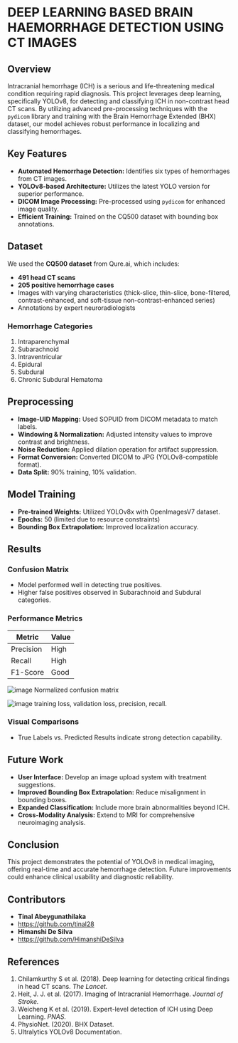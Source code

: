 # DEEP LEARNING BASED BRAIN HAEMORRHAGE DETECTION USING CT IMAGES

## Overview

Intracranial hemorrhage (ICH) is a serious and life-threatening medical condition requiring rapid diagnosis. This project leverages deep learning, specifically YOLOv8, for detecting and classifying ICH in non-contrast head CT scans. By utilizing advanced pre-processing techniques with the `pydicom` library and training with the Brain Hemorrhage Extended (BHX) dataset, our model achieves robust performance in localizing and classifying hemorrhages.

## Key Features
- **Automated Hemorrhage Detection:** Identifies six types of hemorrhages from CT images.
- **YOLOv8-based Architecture:** Utilizes the latest YOLO version for superior performance.
- **DICOM Image Processing:** Pre-processed using `pydicom` for enhanced image quality.
- **Efficient Training:** Trained on the CQ500 dataset with bounding box annotations.

## Dataset
We used the **CQ500 dataset** from Qure.ai, which includes:
- **491 head CT scans**
- **205 positive hemorrhage cases**
- Images with varying characteristics (thick-slice, thin-slice, bone-filtered, contrast-enhanced, and soft-tissue non-contrast-enhanced series)
- Annotations by expert neuroradiologists

### Hemorrhage Categories
1. Intraparenchymal
2. Subarachnoid
3. Intraventricular
4. Epidural
5. Subdural
6. Chronic Subdural Hematoma

## Preprocessing
- **Image-UID Mapping:** Used SOPUID from DICOM metadata to match labels.
- **Windowing & Normalization:** Adjusted intensity values to improve contrast and brightness.
- **Noise Reduction:** Applied dilation operation for artifact suppression.
- **Format Conversion:** Converted DICOM to JPG (YOLOv8-compatible format).
- **Data Split:** 90% training, 10% validation.

## Model Training
- **Pre-trained Weights:** Utilized YOLOv8x with OpenImagesV7 dataset.
- **Epochs:** 50 (limited due to resource constraints)
- **Bounding Box Extrapolation:** Improved localization accuracy.

## Results
### Confusion Matrix
- Model performed well in detecting true positives.
- Higher false positives observed in Subarachnoid and Subdural categories.

### Performance Metrics
| Metric  | Value  |
|---------|--------|
| Precision | High  |
| Recall    | High  |
| F1-Score  | Good  |

![image](https://github.com/user-attachments/assets/99a5080b-8d4e-4e86-8feb-1c8c74506186)
Normalized confusion matrix

![image](https://github.com/user-attachments/assets/5abffc3e-bb95-40f9-9109-8f41bfa15d4d)
training loss, validation loss, precision, recall.

### Visual Comparisons
- True Labels vs. Predicted Results indicate strong detection capability.

## Future Work
- **User Interface:** Develop an image upload system with treatment suggestions.
- **Improved Bounding Box Extrapolation:** Reduce misalignment in bounding boxes.
- **Expanded Classification:** Include more brain abnormalities beyond ICH.
- **Cross-Modality Analysis:** Extend to MRI for comprehensive neuroimaging analysis.

## Conclusion
This project demonstrates the potential of YOLOv8 in medical imaging, offering real-time and accurate hemorrhage detection. Future improvements could enhance clinical usability and diagnostic reliability.

## Contributors
- **Tinal Abeygunathilaka**
- https://github.com/tinal28
- **Himanshi De Silva**
- https://github.com/HimanshiDeSilva

## References
1. Chilamkurthy S et al. (2018). Deep learning for detecting critical findings in head CT scans. *The Lancet.*
2. Heit, J. J. et al. (2017). Imaging of Intracranial Hemorrhage. *Journal of Stroke.*
3. Weicheng K et al. (2019). Expert-level detection of ICH using Deep Learning. *PNAS.*
4. PhysioNet. (2020). BHX Dataset.
5. Ultralytics YOLOv8 Documentation.
